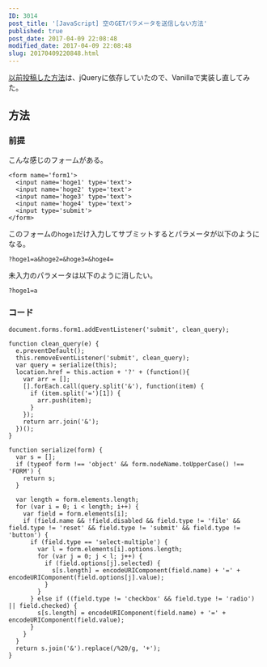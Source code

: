 ```yaml
---
ID: 3014
post_title: '[JavaScript] 空のGETパラメータを送信しない方法'
published: true
post_date: 2017-04-09 22:08:48
modified_date: 2017-04-09 22:08:48
slug: 20170409220848.html
---
```

<a href="https://b.0218.jp/20141007135727.html">以前投稿した方法</a>は、jQueryに依存していたので、Vanillaで実装し直してみた。

<h2>方法</h2>

<h3>前提</h3>

こんな感じのフォームがある。

<pre><code class="language-markup">&lt;form name='form1'&gt;
  &lt;input name='hoge1' type='text'&gt;
  &lt;input name='hoge2' type='text'&gt;
  &lt;input name='hoge3' type='text'&gt;
  &lt;input name='hoge4' type='text'&gt;
  &lt;input type='submit'&gt;
&lt;/form&gt;
</code></pre>

このフォームの<code>hoge1</code>だけ入力してサブミットするとパラメータが以下のようになる。

<pre><code>?hoge1=a&amp;hoge2=&amp;hoge3=&amp;hoge4=
</code></pre>

未入力のパラメータは以下のように消したい。

<pre><code>?hoge1=a
</code></pre>

<h3>コード</h3>

<pre><code class="language-javascript">document.forms.form1.addEventListener('submit', clean_query);

function clean_query(e) {
  e.preventDefault();
  this.removeEventListener('submit', clean_query);
  var query = serialize(this);
  location.href = this.action + '?' + (function(){
    var arr = [];
    [].forEach.call(query.split('&amp;'), function(item) {
      if (item.split('=')[1]) {
        arr.push(item);
      }
    });
    return arr.join('&amp;');
  })();
}

function serialize(form) {
  var s = [];
  if (typeof form !== 'object' &amp;&amp; form.nodeName.toUpperCase() !== 'FORM') {
    return s;
  }

  var length = form.elements.length;
  for (var i = 0; i &lt; length; i++) {
    var field = form.elements[i];
    if (field.name &amp;&amp; !field.disabled &amp;&amp; field.type != 'file' &amp;&amp; field.type != 'reset' &amp;&amp; field.type != 'submit' &amp;&amp; field.type != 'button') {
      if (field.type == 'select-multiple') {
        var l = form.elements[i].options.length;
        for (var j = 0; j &lt; l; j++) {
          if (field.options[j].selected) {
            s[s.length] = encodeURIComponent(field.name) + '=' + encodeURIComponent(field.options[j].value);
          }
        }
      } else if ((field.type != 'checkbox' &amp;&amp; field.type != 'radio') || field.checked) {
        s[s.length] = encodeURIComponent(field.name) + '=' + encodeURIComponent(field.value);
      }
    }
  }
  return s.join('&amp;').replace(/%20/g, '+');
}
</code></pre>